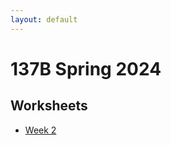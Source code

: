 ```yaml
---
layout: default
---
```

# 137B Spring 2024
## Worksheets
* [Week 2](https://jacoberl.github.io/assets/137b-sp24/week-2-worksheet_v2.pdf)

